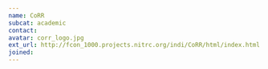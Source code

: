 ```yaml
---
name: CoRR
subcat: academic
contact: 
avatar: corr_logo.jpg
ext_url: http://fcon_1000.projects.nitrc.org/indi/CoRR/html/index.html
joined: 
---
```


